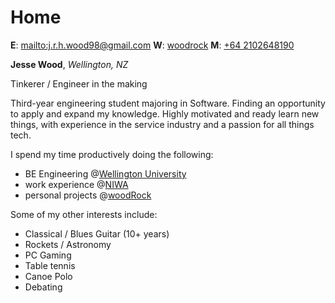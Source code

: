 # Home

**E**: <mailto:j.r.h.wood98@gmail.com>
**W**: [woodrock](https://woodrock.tk)
**M**: [+64 2102648190](tel:+642102648190)

**Jesse Wood**, _Wellington, NZ_

Tinkerer / Engineer in the making

Third-year engineering student majoring in Software. Finding an opportunity to apply and expand my knowledge. Highly motivated and ready learn new things, with experience in the service industry and a passion for all things tech.

I spend my time productively doing the following:

- BE Engineering @[Wellington University](#/education)
- work experience @[NIWA](#/job)
- personal projects @[woodRock](#/projects)

Some of my other interests include:

- Classical / Blues Guitar (10+ years)
- Rockets / Astronomy
- PC Gaming
- Table tennis
- Canoe Polo
- Debating
